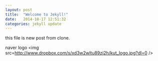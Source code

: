 ```yaml
---
layout: post
title:  "Welcome to Jekyll!"
date:   2014-10-17 12:51:32
categories: jekyll update
---
```



this file is new post from clone.

naver logo <img src=http://www.dropbox.com/s/xd3w2wltu89zj2h/kut_logo.jpg?dl=0 />
